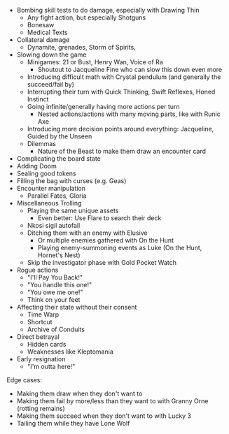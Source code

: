 - Bombing skill tests to do damage, especially with Drawing Thin
  - Any fight action, but especially Shotguns
  - Bonesaw
  - Medical Texts
- Collateral damage
  - Dynamite, grenades, Storm of Spirits,
- Slowing down the game
  - Minigames: 21 or Bust, Henry Wan, Voice of Ra
    - Shoutout to Jacqueline Fine who can slow this down even more
  - Introducing difficult math with Crystal pendulum (and generally the succeed/fail by)
  - Interrupting their turn with Quick Thinking, Swift Reflexes, Honed Instinct
  - Going infinite/generally having more actions per turn
    - Nested actions/actions with many moving parts, like with Runic Axe
  - Introducing more decision points around everything: Jacqueline, Guided by the Unseen
  - Dilemmas
    - Nature of the Beast to make them draw an encounter card
- Complicating the board state
- Adding Doom
- Sealing good tokens
- Filling the bag with curses (e.g. Geas)
- Encounter manipulation
  - Parallel Fates, Gloria
- Miscellaneous Trolling
  - Playing the same unique assets
    - Even better: Use Flare to search their deck
  - Nkosi sigil autofail
  - Ditching them with an enemy with Elusive
    - Or multiple enemies gathered with On the Hunt
    - Playing enemy-summoning events as Luke (On the Hunt, Hornet's Nest)
  - Skip the investigator phase with Gold Pocket Watch
- Rogue actions
  - "I'll Pay You Back!"
  - "You handle this one!"
  - "You owe me one!"
  - Think on your feet
- Affecting their state without their consent
  - Time Warp
  - Shortcut
  - Archive of Conduits
- Direct betrayal
  - Hidden cards
  - Weaknesses like Kleptomania
- Early resignation
  - "I'm outta here!"

Edge cases:
- Making them draw when they don't want to
- Making them fail by more/less than they want to with Granny Orne (rotting remains)
- Making them succeed when they don't want to with Lucky 3
- Tailing them while they have Lone Wolf